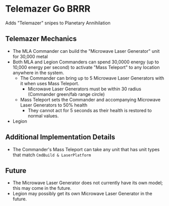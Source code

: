 # Telemazer Go BRRR
Adds "Telemazer" snipes to Planetary Annihilation

## Telemazer Mechanics
- The MLA Commander can build the "Microwave Laser Generator" unit for 30,000 metal
- Both MLA and Legion Commanders can spend 30,0000 energy (up to 10,000 energy per second) to activate "Mass Teleport" to any location anywhere in the system.
  - The Commander can bring up to 5 Microwave Laser Generators with it when uses Mass Teleport.
    - Microwave Laser Generators must be within 30 radius (Commander green/fab range circle)
  - Mass Teleport sets the Commander and accompanying Microwave Laser Generators to 50% health
    - They cannot act for 5 seconds as their health is restored to normal values.
- Legion

## Additional Implementation Details
- The Commander's Mass Teleport can take any unit that has unit types that match `CmdBuild & LaserPlatform`

## Future
- The Microwave Laser Generator does not currently have its own model; this may come in the future.
- Legion may possibly get its own Microwave Laser Generator in the future.